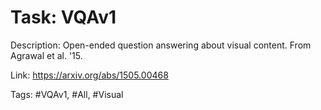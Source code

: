 Task: VQAv1
============
Description: Open-ended question answering about visual content. From Agrawal et al. '15. 

Link: https://arxiv.org/abs/1505.00468

Tags: #VQAv1, #All, #Visual

